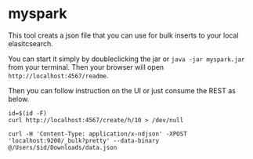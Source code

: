 # myspark

This tool creats a json file that you can use for bulk inserts to your local elasitcsearch.

You can start it simply by doubleclicking the jar or `java -jar myspark.jar` from your terminal.
Then your browser will open `http://localhost:4567/readme`.

Then you can follow instruction on the UI or just consume the REST as below.


```
id=$(id -F)
curl http://localhost:4567/create/h/10 > /dev/null

curl -H 'Content-Type: application/x-ndjson' -XPOST 'localhost:9200/_bulk?pretty' --data-binary @/Users/$id/Downloads/data.json
```
